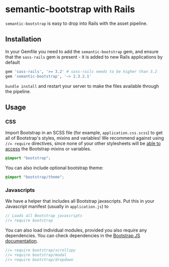 # semantic-bootstrap with Rails

`semantic-bootstrap` is easy to drop into Rails with the asset pipeline.

## Installation

In your Gemfile you need to add the `semantic-bootstrap` gem, and ensure that the `sass-rails` gem is present - it is added to new Rails applications by default

```ruby
gem 'sass-rails', '>= 3.2' # sass-rails needs to be higher than 3.2
gem 'semantic-bootstrap', '~> 2.3.2.1'
```

`bundle install` and restart your server to make the files available through the pipeline.

## Usage

### CSS

Import Bootstrap in an SCSS file (for example, `application.css.scss`) to get all of Bootstrap's styles, mixins and variables! We recommend against using `//= require` directives, since none of your other stylesheets will be [able to access][antirequire] the Bootstrap mixins or variables.

```css
@import "bootstrap";
```

You can also include optional bootstrap theme:

```css
@import "bootstrap/theme";
```

### Javascripts

We have a helper that includes all Bootstrap javascripts. Put this in your Javascript manifest (usually in `application.js`) to 

```js
// Loads all Bootstrap javascripts
//= require bootstrap
```

You can also load individual modules, provided you also require any dependencies. You can check dependencies in the [Bootstrap JS documentation][jsdocs].

```js
//= require bootstrap/scrollspy
//= require bootstrap/modal
//= require bootstrap/dropdown
```

[antirequire]: https://github.com/thomas-mcdonald/semantic-bootstrap/issues/79#issuecomment-4428595
[jsdocs]: http://getbootstrap.com/javascript/#transitions

